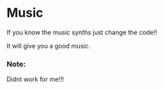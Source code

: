 
# Music
If you know the music synths just change the code!!

It will give you a good music.

### Note:
Didnt work for me!!!